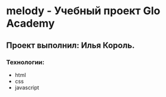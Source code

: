 # melody - Учебный проект Glo Academy
## Проект выполнил: Илья Король.

### Технологии:
- html
- css
- javascript

